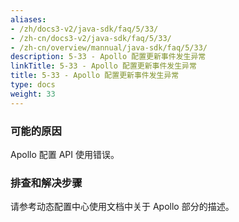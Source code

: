 ```yaml
---
aliases:
- /zh/docs3-v2/java-sdk/faq/5/33/
- /zh-cn/docs3-v2/java-sdk/faq/5/33/
- /zh-cn/overview/mannual/java-sdk/faq/5/33/
description: 5-33 - Apollo 配置更新事件发生异常
linkTitle: 5-33 - Apollo 配置更新事件发生异常
title: 5-33 - Apollo 配置更新事件发生异常
type: docs
weight: 33
---
```







### 可能的原因

Apollo 配置 API 使用错误。

### 排查和解决步骤

请参考动态配置中心使用文档中关于 Apollo 部分的描述。
